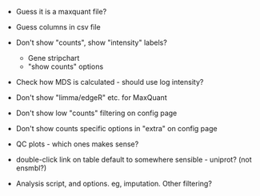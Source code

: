 
* Guess it is a maxquant file?
* Guess columns in csv file
* Don't show "counts", show "intensity" labels?
    * Gene stripchart
    * "show counts" options
* Check how MDS is calculated - should use log intensity?
* Don't show "limma/edgeR" etc. for MaxQuant
* Don't show low "counts" filtering on config page
* Don't show counts specific options in "extra" on config page
* QC plots - which ones makes sense?
* double-click link on table default to somewhere sensible - uniprot? (not ensmbl?)


* Analysis script, and options.  eg, imputation.  Other filtering?
